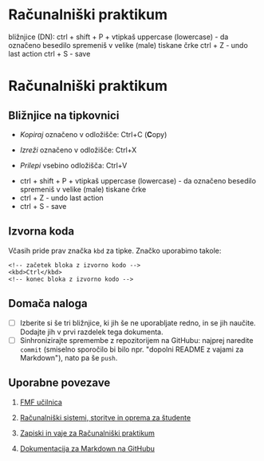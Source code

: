 # Računalniški praktikum
bližnjice (DN): 
ctrl + shift + P + vtipkaš uppercase (lowercase) - da označeno besedilo spremeniš v velike (male) tiskane črke
ctrl + Z - undo last action
ctrl + S - save 

<!-- glavni naslov -->

# Računalniški praktikum 
<!-- To je komentar, ki bo na prikazanem Markdown-u skrit. 
     V tem besedilu so v komentarjih napisana navodila za reševanje. -->

## Bližnjice na tipkovnici

* _Kopiraj_ označeno v odložišče: Ctrl+C (**C**opy)
- _Izreži_ označeno v odložišče: Ctrl+X
+ _Prilepi_ vsebino odložišča: Ctrl+V
* ctrl + shift + P + vtipkaš uppercase (lowercase) - da označeno besedilo spremeniš v velike (male) tiskane črke 
* ctrl + Z - undo last action 
* ctrl + S - save

## Izvorna koda

Včasih pride prav značka `kbd` za tipke. Značko uporabimo takole:

```
<!-- začetek bloka z izvorno kodo -->
<kbd>Ctrl</kbd>
<!-- konec bloka z izvorno kodo -->
```

## Domača naloga

<!-- Spodnji seznam bo pripravil seznam nalog. Na GitHubu bodo lepo vidna potrditvena polja, 
     VSCode pa bo prikazal samo oglate oklepaje. Ko nalogo opravite, si to lahko zabeležite tako,
     da spremenite [ ] v [x]. -->
- [ ] Izberite si še tri bližnjice, ki jih še ne uporabljate redno, in se jih naučite. 
      Dodajte jih v prvi razdelek tega dokumenta.
- [ ] Sinhronizirajte spremembe z repozitorijem na GitHubu: najprej naredite `commit` (smiselno sporočilo bi bilo npr. "dopolni README z vajami za Markdown"), nato pa še `push`.

## Uporabne povezave

1. [FMF učilnica](https://ucilnica.fmf.uni-lj.si/) 
2. [Računalniški sistemi, storitve in oprema za študente](https://ucilnica.fmf.uni-lj.si/mod/page/view.php?id=51619)
3. [Zapiski in vaje za Računalniški praktikum](https://racunalniski-praktikum.github.io/)

4. [Dokumentacija za Markdown na GitHubu](https://docs.github.com/en/get-started/writing-on-github/getting-started-with-writing-and-formatting-on-github/basic-writing-and-formatting-syntax)
